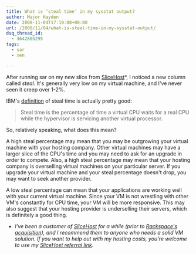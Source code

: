 ```yaml
---
title: What is ‘steal time’ in my sysstat output?
author: Major Hayden
date: 2008-11-04T17:19:08+00:00
url: /2008/11/04/what-is-steal-time-in-my-sysstat-output/
dsq_thread_id:
  - 3642805295
tags:
  - sar
  - xen

---
```

After running sar on my new slice from [SliceHost][1]*, I noticed a new column called _steal_. It's generally very low on my virtual machine, and I've never seen it creep over 1-2%.

IBM's [definition][2] of steal time is actually pretty good:

> Steal time is the percentage of time a virtual CPU waits for a real CPU while the hypervisor is servicing another virtual processor.

So, relatively speaking, what does this mean?

A high steal percentage may mean that you may be outgrowing your virtual machine with your hosting company. Other virtual machines may have a larger slice of the CPU's time and you may need to ask for an upgrade in order to compete. Also, a high steal percentage may mean that your hosting company is overselling virtual machines on your particular server. If you upgrade your virtual machine and your steal percentage doesn't drop, you may want to seek another provider.

A low steal percentage can mean that your applications are working well with your current virtual machine. Since your VM is not wrestling with other VM's constantly for CPU time, your VM will be more responsive. This may also suggest that your hosting provider is underselling their servers, which is definitely a good thing.

* _I've been a customer of [SliceHost][1] for a while (prior to [Rackspace's acquisition][3]), and I recommend them to anyone who needs a solid VM solution. If you want to help out with my hosting costs, you're welcome to use my [SliceHost referral link][4]._

 [1]: http://slicehost.com/
 [2]: http://www.ibm.com/developerworks/linux/linux390/perf/tuning_rec_CPUtimes_virtual.html
 [3]: http://www.slicehost.com/articles/2008/10/22/big-news-today
 [4]: https://manage.slicehost.com/customers/new?referrer=6fc0943c343da4f6b87dbe5abf500c2e
